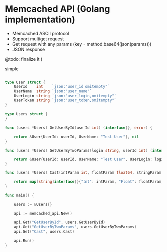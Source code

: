 Memcached API (Golang implementation)
=============


* Memcached ASCII protocol
* Support multiget request
* Get request with any params (key = method:base64(json(params)))
* JSON response


@todo: finalize it )

simple

```go

type User struct {
	UserId    int    `json:"user_id,omitempty"`
	UserName  string `json:"user_name"`
	UserLogin string `json:"user_login,omitempty"`
	UserToken string `json:"user_token,omitempty"`
}

type Users struct {
}

func (users *Users) GetUserById(userId int) (interface{}, error) {

	return &User{UserId: userId, UserName: "Test User"}, nil
}

func (users *Users) GetUserByTwoParams(login string, userId int) (interface{}, error) {

	return &User{UserId: userId, UserName: "Test User", UserLogin: login}, nil
}

func (users *Users) Cast(intParam int, floatParam float64, stringParam string) (interface{}, error) {

	return map[string]interface{}{"Int": intParam, "Float": floatParam, "String": stringParam}, nil
}

func main() {

	users := &Users{}

	api := memcached_api.New()

	api.Get("GetUserById", users.GetUserById)
	api.Get("GetUserByTwoParams", users.GetUserByTwoParams)
	api.Get("Cast", users.Cast)

	api.Run()
}

```